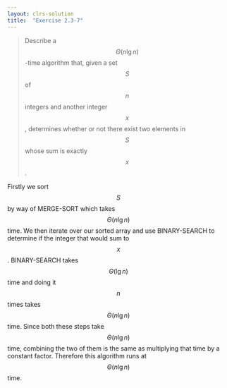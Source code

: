 ```yaml
---
layout: clrs-solution
title:  "Exercise 2.3-7"
---
```

>Describe a $$\Theta(n \lg n)$$-time algorithm that, given a set $$S$$ of $$n$$ integers and another integer $$x$$, determines whether or not there exist two elements in $$S$$ whose sum is exactly $$x$$.

Firstly we sort $$S$$ by way of MERGE-SORT which takes $$\Theta(n \lg n)$$ time. We then iterate over our sorted array and use BINARY-SEARCH to determine if the integer that would sum to $$x$$. BINARY-SEARCH takes $$\Theta(\lg n)$$ time and doing it $$n$$ times takes $$\Theta(n \lg n)$$ time. Since both these steps take $$\Theta(n \lg n)$$ time, combining the two of them is the same as multiplying that time by a constant factor. Therefore this algorithm runs at $$\Theta(n \lg n)$$ time.